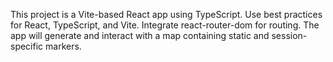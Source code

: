 <!-- Use this file to provide workspace-specific custom instructions to Copilot. For more details, visit https://code.visualstudio.com/docs/copilot/copilot-customization#_use-a-githubcopilotinstructionsmd-file -->

This project is a Vite-based React app using TypeScript. Use best practices for React, TypeScript, and Vite. Integrate react-router-dom for routing. The app will generate and interact with a map containing static and session-specific markers.
